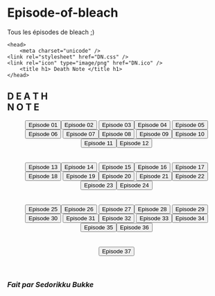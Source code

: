 # Episode-of-bleach
Tous les épisodes de bleach ;)


<!DOCTYPE html>

<html>

    <head>
        <meta charset="unicode" />
	<link rel="stylesheet" href="DN.css" />
	<link rel="icon" type="image/png" href="DN.ico" />
        <title h1> Death Note </title h1>
    </head>
<body>
<h2>
<em3>  D E A T H  </br>    N O T E  </em3>
</h2>
<p1>
<header>
<a href= "DN1.mp4"><input type = "button" value = "Episode 01"></input></a><a href= "DN2.mp4"><input type = "button" value = "Episode 02"></input></a>
<a href= "DN3.mp4"><input type = "button" value = "Episode 03"></input></a><a href= "DN4.mp4"><input type = "button" value = "Episode 04"></input></a>
<a href= "DN5.mp4"><input type = "button" value = "Episode 05"></input></a><a href= "DN6.mp4"><input type = "button" value = "Episode 06"></input></a>
<a href= "DN7.mp4"><input type = "button" value = "Episode 07"></input></a><a href= "DN8.mp4"><input type = "button" value = "Episode 08"></input></a>
<a href= "DN9.mp4"><input type = "button" value = "Episode 09"></input></a><a href= "DN10.mp4"><input type = "button" value = "Episode 10"></input></a>
<a href= "DN11.mp4"><input type = "button" value = "Episode 11"></input></a><a href= "DN12.mp4"><input type = "button" value = "Episode 12"></input></a>
</br></br></br>
<a href= "DN13.mp4"><input type = "button" value = "Episode 13"></input></a><a href= "DN14.mp4"><input type = "button" value = "Episode 14"></input></a>
<a href= "DN15.mp4"><input type = "button" value = "Episode 15"></input></a><a href= "DN16.mp4"><input type = "button" value = "Episode 16"></input></a>
<a href= "DN17.mp4"><input type = "button" value = "Episode 17"></input></a><a href= "DN18.mp4"><input type = "button" value = "Episode 18"></input></a>
<a href= "DN19.mp4"><input type = "button" value = "Episode 19"></input></a><a href= "DN20.mp4"><input type = "button" value = "Episode 20"></input></a>
<a href= "DN21.mp4"><input type = "button" value = "Episode 21"></input></a><a href= "DN22.mp4"><input type = "button" value = "Episode 22"></input></a>
<a href= "DN23.mp4"><input type = "button" value = "Episode 23"></input></a><a href= "DN24.mp4"><input type = "button" value = "Episode 24"></input></a>
</br></br></br>
<a href= "DN25.mp4"><input type = "button" value = "Episode 25"></input></a><a href= "DN26.mp4"><input type = "button" value = "Episode 26"></input></a>
<a href= "DN27.mp4"><input type = "button" value = "Episode 27"></input></a><a href= "DN28.mp4"><input type = "button" value = "Episode 28"></input></a>
<a href= "DN29.mp4"><input type = "button" value = "Episode 29"></input></a><a href= "DN30.mp4"><input type = "button" value = "Episode 30"></input></a>
<a href= "DN31.mp4"><input type = "button" value = "Episode 31"></input></a><a href= "DN32.mp4"><input type = "button" value = "Episode 32"></input></a>
<a href= "DN33.mp4"><input type = "button" value = "Episode 33"></input></a><a href= "DN34.mp4"><input type = "button" value = "Episode 34"></input></a>
<a href= "DN35.mp4"><input type = "button" value = "Episode 35"></input></a><a href= "DN36.mp4"><input type = "button" value = "Episode 36"></input></a>
</br></br></br>
<center><a href= "DN37.mp4"><input type = "button" value = "Episode 37"></input></a></center>
</header>
</p1>
<h3>
<em><em1> Fait par </em1> 
<em2>Sedorikku Bukke</em2></em>
</h3>


</body>
</html>
